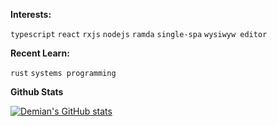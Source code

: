 **Interests:**

<code>typescript</code>
<code>react</code>
<code>rxjs</code>
<code>nodejs</code>
<code>ramda</code>
<code>single-spa</code>
<code>wysiwyw editor</code>

**Recent Learn:**

<code>rust</code>
<code>systems programming</code>

**Github Stats**

[![Demian's GitHub stats](https://github-readme-stats.vercel.app/api?username=demian1996&theme=calm&show_icons=true)](https://github.com/anuraghazra/github-readme-stats)
